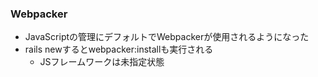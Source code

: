 ### Webpacker

* JavaScriptの管理にデフォルトでWebpackerが使用されるようになった
* rails newするとwebpacker:installも実行される
  * JSフレームワークは未指定状態
